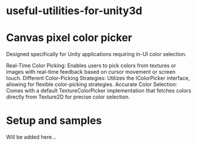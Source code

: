 # useful-utilities-for-unity3d


# Canvas pixel color picker
Designed specifically for Unity applications requiring in-UI color selection.

Real-Time Color Picking: Enables users to pick colors from textures or images with real-time feedback based on cursor movement or screen touch.
Different Color-Picking Strategies: Utilizes the IColorPicker interface, allowing for flexible color-picking strategies.
Accurate Color Selection: Comes with a default TextureColorPicker implementation that fetches colors directly from Texture2D for precise color selection.

# Setup and samples

Will be added here...
